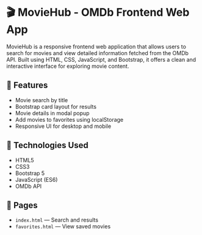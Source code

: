 # 🎬 MovieHub - OMDb Frontend Web App

MovieHub is a responsive frontend web application that allows users to search for movies and view detailed information fetched from the OMDb API. Built using HTML, CSS, JavaScript, and Bootstrap, it offers a clean and interactive interface for exploring movie content.

## 🚀 Features
- Movie search by title
- Bootstrap card layout for results
- Movie details in modal popup
- Add movies to favorites using localStorage
- Responsive UI for desktop and mobile

## 🔧 Technologies Used
- HTML5
- CSS3
- Bootstrap 5
- JavaScript (ES6)
- OMDb API

## 📂 Pages
- `index.html` — Search and results
- `favorites.html` — View saved movies
